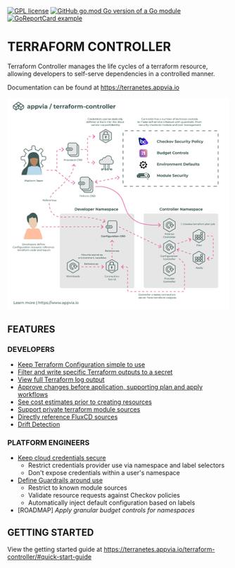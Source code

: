 [![GPL license](https://img.shields.io/badge/License-GPL-blue.svg)](http://perso.crans.org/besson/LICENSE.html) [![GitHub go.mod Go version of a Go module](https://img.shields.io/github/go-mod/go-version/gomods/athens.svg)](https://github.com/gomods/athens) [![GoReportCard example](https://goreportcard.com/badge/github.com/appvia/terraform-controller)](https://goreportcard.com/report/github.com/appvia/terraform-controller)

# **TERRAFORM CONTROLLER**

Terraform Controller manages the life cycles of a terraform resource, allowing developers to self-serve dependencies in a controlled manner.

Documentation can be found at https://terranetes.appvia.io

![Architecture](docs/images/architecture.jpg)

**FEATURES**
---

### DEVELOPERS

- [Keep Terraform Configuration simple to use](https://terranetes.appvia.io/terraform-controller/developer/configuration/)
- [Filter and write specific Terraform outputs to a secret](https://terranetes.appvia.io/terraform-controller/developer/configuration/#connection-secret-reference)
- [View full Terraform log output](https://terranetes.appvia.io/terraform-controller/developer/configuration/#viewing-the-changes)
- [Approve changes before application, supporting plan and apply workflows](https://terranetes.appvia.io/terraform-controller/developer/configuration/#approving-a-plan)
- [See cost estimates prior to creating resources](https://terranetes.appvia.io/terraform-controller/admin/costs/)
- [Support private terraform module sources](https://terranetes.appvia.io/terraform-controller/developer/private/)
- [Directly reference FluxCD sources](https://terranetes.appvia.io/terraform-controller/developer/flux/)
- [Drift Detection](https://terranetes.appvia.io/terraform-controller/admin/drift/)

### PLATFORM ENGINEERS

- [Keep cloud credentials secure](https://terranetes.appvia.io/terraform-controller/admin/providers/)
  - Restrict credentials provider use via namespace and label selectors
  - Don't expose credentials within a user's namespace
- [Define Guardrails around use](https://terranetes.appvia.io/terraform-controller/admin/policy/)
  - Restrict to known module sources
  - Validate resource requests against Checkov policies
  - Automatically inject default configuration based on labels
- [ROADMAP] *Apply granular budget controls for namespaces*

**GETTING STARTED**
---

View the getting started guide at https://terranetes.appvia.io/terraform-controller/#quick-start-guide
